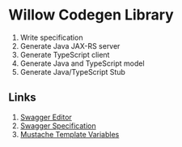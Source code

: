 # Willow Codegen Library

1. Write specification
2. Generate Java JAX-RS server
3. Generate TypeScript client
4. Generate Java and TypeScript model
5. Generate Java/TypeScript Stub

## Links

1. [Swagger Editor](http://editor.swagger.io/#!/)
2. [Swagger Specification](http://swagger.io/specification/)
3. [Mustache Template Variables](https://github.com/swagger-api/swagger-codegen/wiki/Mustache-Template-Variables)
